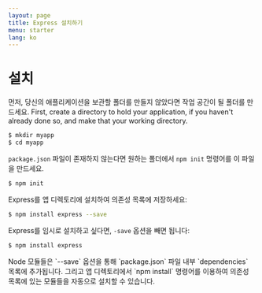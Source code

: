 ```yaml
---
layout: page
title: Express 설치하기
menu: starter
lang: ko
---
```


# 설치

먼저, 당신의 애플리케이션을 보관할 폴더를 만들지 않았다면 작업 공간이 될 폴더를 만드세요.
First, create a directory to hold your application, if you haven't already done so, and make that your working directory.

~~~sh
$ mkdir myapp
$ cd myapp
~~~

`package.json` 파일이 존재하지 않는다면 원하는 폴더에서 `npm init` 명령어를 이 파일을 만드세요.

~~~sh
$ npm init
~~~

Express를 앱 디렉토리에 설치하여 의존성 목록에 저장하세요:

~~~sh
$ npm install express --save
~~~

Express를 임시로 설치하고 싶다면, `-save` 옵션을 빼면 됩니다:

~~~sh
$ npm install express
~~~

<div class="doc-box doc-info" markdown="1">
Node 모듈들은 `--save` 옵션을 통해 `package.json` 파일 내부 `dependencies` 목록에 추가됩니다.
그리고 앱 디렉토리에서 `npm install` 명령어를 이용하여 의존성 목록에 있는 모듈들을 자동으로 설치할 수 있습니다. 
</div>
